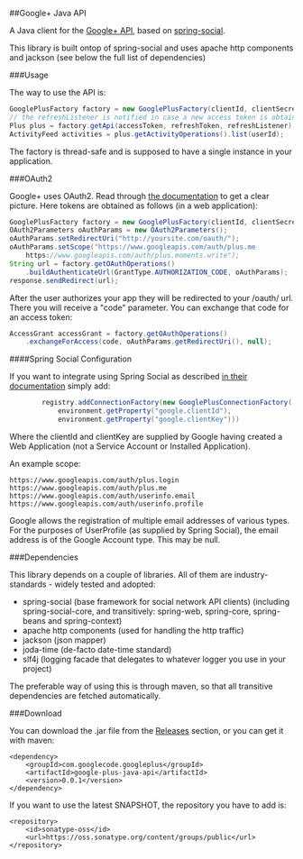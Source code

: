 ##Google+ Java API

A Java client for the <a href="https://developers.google.com/+/api/">Google+ API</a>, based on <a href="http://www.springsource.org/spring-social">spring-social</a>.

This library is built ontop of spring-social and uses apache http components and jackson (see below the full list of dependencies)

###Usage

The way to use the API is:

```java
GooglePlusFactory factory = new GooglePlusFactory(clientId, clientSecret);
// the refreshListener is notified in case a new access token is obtained after the old one expires
Plus plus = factory.getApi(accessToken, refreshToken, refreshListener);
ActivityFeed activities = plus.getActivityOperations().list(userId);
```

The factory is thread-safe and is supposed to have a single instance in your application.

###OAuth2

Google+ uses OAuth2. Read through <a href="https://developers.google.com/+/api/oauth">the documentation</a> to get a clear picture. Here tokens are obtained as follows (in a web application):

```java
GooglePlusFactory factory = new GooglePlusFactory(clientId, clientSecret);
OAuth2Parameters oAuthParams = new OAuth2Parameters();
oAuthParams.setRedirectUri("http://yoursite.com/oauth/");
oAuthParams.setScope("https://www.googleapis.com/auth/plus.me
    https://www.googleapis.com/auth/plus.moments.write");
String url = factory.getOAuthOperations()
    .buildAuthenticateUrl(GrantType.AUTHORIZATION_CODE, oAuthParams);
response.sendRedirect(url);
```

After the user authorizes your app they will be redirected to your /oauth/ url. There you will receive a "code" parameter. You can exchange that code for an access token:

```java
AccessGrant accessGrant = factory.getOAuthOperations()
    .exchangeForAccess(code, oAuthParams.getRedirectUri(), null);
```

####Spring Social Configuration

If you want to integrate using Spring Social as described <a href="http://docs.spring.io/spring-social/docs/1.0.3.RELEASE/reference/html/connecting.html">in their documentation</a> simply add:

```java
        registry.addConnectionFactory(new GooglePlusConnectionFactory(
            environment.getProperty("google.clientId"),
            environment.getProperty("google.clientKey")))
```

Where the clientId and clientKey are supplied by Google having created a Web Application (not a Service Account or Installed Application).

An example scope:

```
https://www.googleapis.com/auth/plus.login https://www.googleapis.com/auth/plus.me https://www.googleapis.com/auth/userinfo.email https://www.googleapis.com/auth/userinfo.profile
```

Google allows the registration of multiple email addresses of various types. For the purposes of UserProfile (as supplied by Spring Social), the email address is of the Google Account type. This may be null.

###Dependencies

This library depends on a couple of libraries. All of them are industry-standards - widely tested and adopted:

  * spring-social (base framework for social network API clients) (including spring-social-core, and transitively: spring-web, spring-core, spring-beans and spring-context)
  * apache http components (used for handling the http traffic)
  * jackson (json mapper)
  * joda-time (de-facto date-time standard)
  * slf4j (logging facade that delegates to whatever logger you use in your project)

The preferable way of using this is through maven, so that all transitive dependencies are fetched automatically.

###Download

You can download the .jar file from the <a href="https://github.com/Glamdring/google-plus-java-api/releases">Releases</a> section, or you can get it with maven:

    <dependency>
        <groupId>com.googlecode.googleplus</groupId>
        <artifactId>google-plus-java-api</artifactId>
        <version>0.0.1</version>
    </dependency>

If you want to use the latest SNAPSHOT, the repository you have to add is:

    <repository>
        <id>sonatype-oss</id>
        <url>https://oss.sonatype.org/content/groups/public</url>
    </repository>
